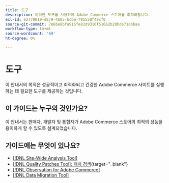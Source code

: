 ```yaml
---
title: 도구
description: 이러한 도구를 사용하여 Adobe Commerce 스토어를 최적화합니다.
exl-id: e2770019-d879-4685-bcbe-791550f49cf0
source-git-commit: 786be8bfa915fe82d9316f51662b20bde71abbaa
workflow-type: tm+mt
source-wordcount: '69'
ht-degree: 0%

---
```


# 도구

이 안내서의 목적은 성공적이고 최적화되고 건강한 Adobe Commerce 사이트를 실행하는 데 필요한 도구를 제공하는 것입니다.

## 이 가이드는 누구의 것인가요?

이 안내서는 판매자, 개발자 및 통합자가 Adobe Commerce 스토어의 최적의 성능을 용이하게 할 수 있도록 설계되었습니다.

## 가이드에는 무엇이 있나요?

* [[!DNL Site-Wide Analysis Tool]](../tools/site-wide-analysis-tool/intro.md)
* [[!DNL Quality Patches Tool]: 패치 검색](https://experienceleague.adobe.com/tools/commerce-quality-patches/index.html){target="_blank"}
* [[!DNL Observation for Adobe Commerce]](../tools/observation-for-adobe-commerce/intro.md)
* [[!DNL Data Migration Tool]](data-migration-tool/how-migration-works.md)

